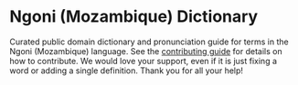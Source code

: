 
# Ngoni (Mozambique) Dictionary

Curated public domain dictionary and pronunciation guide for terms in the Ngoni (Mozambique) language. See the [contributing guide](https://github.com/drumworkteam/term/blob/make/.github/contributing.md) for details on how to contribute. We would love your support, even if it is just fixing a word or adding a single definition. Thank you for all your help!